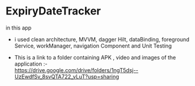 # ExpiryDateTracker

in this app 
 - i used clean architecture, MVVM, dagger Hilt, dataBinding, foreground Service, workManager, navigation Component and Unit Testing

 - This is a link to a folder containing APK , video and images of the application :-  
    https://drive.google.com/drive/folders/1ngT5dsj--UzEwdfSv_8svQTA722_vLuT?usp=sharing
